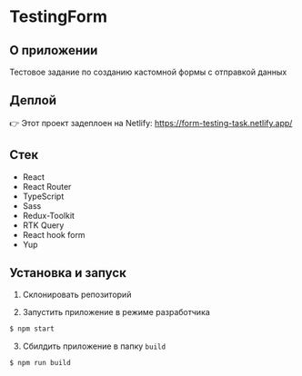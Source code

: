 # TestingForm

## О приложении

Тестовое задание по созданию кастомной формы с отправкой данных

## Деплой

👉 Этот проект задеплоен на Netlify: https://form-testing-task.netlify.app/

## Стек

- React
- React Router
- TypeScript
- Sass
- Redux-Toolkit
- RTK Query
- React hook form
- Yup

## Установка и запуск

1. Склонировать репозиторий

2. Запустить приложение в режиме разработчика

```bash
$ npm start
```

3. Сбилдить приложение в папку `build`

```bash
$ npm run build
```
